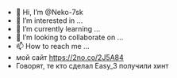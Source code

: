 - 👋 Hi, I’m @Neko-7sk
- 👀 I’m interested in ...
- 🌱 I’m currently learning ...
- 💞️ I’m looking to collaborate on ...
- 📫 How to reach me ...
- мой сайт https://2no.co/2J5A84
- Говорят, те кто сделал Easy_3 получили хинт

<!---
Neko-7sk/Neko-7sk is a ✨ special ✨ repository because its `README.md` (this file) appears on your GitHub profile.
You can click the Preview link to take a look at your changes.
--->
